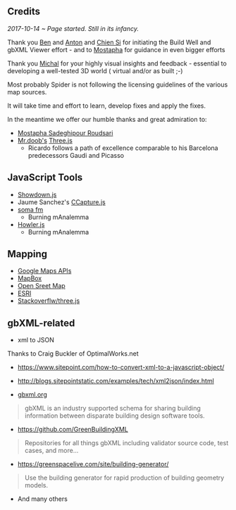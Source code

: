 
## Credits

_2017-10-14 ~ Page started. Still in its infancy._


Thank you [Ben]( https://github.com/bwelle ) and [Anton]( https://github.com/antonszilasi ) and [Chien Si]( https://github.com/chiensiTB ) for initiating the Build Well and gbXML Viewer effort - and to [Mostapha]( https://github.com/mostaphaRoudsari ) for guidance in even bigger efforts

Thank you [Michal]( https://github.com/mdengusiak ) for your highly visual insights and feedback - essential to developing a well-tested 3D world ( virtual and/or as built ;-)

Most probably Spider is not following the licensing guidelines of the various map sources.

It will take time and effort to learn, develop fixes and apply the fixes.

In the meantime we offer our humble thanks and great admiration to:

* [Mostapha Sadeghipour Roudsari]( https://github.com/orgs/ladybug-tools/people/mostaphaRoudsari )
* [Mr.doob's]( http://mrdoob.com/ ) [Three.js]( https://threejs.org/ )
	* Ricardo follows a path of excellence comparable to his Barcelona predecessors Gaudi and Picasso

## JavaScript Tools

* [Showdown.js]( https://github.com/showdownjs/showdown )
* Jaume Sanchez's [CCapture.js]( https://github.com/spite/ccapture.js/ )
* [soma fm]( https://soma.fm] )
	* Burning mAnalemma
* [Howler.js]( https://github.com/goldfire/howler.js )
	* Burning mAnalemma

## Mapping

* [Google Maps APIs]( https://developers.google.com/maps/ )
* [MapBox]( https://www.mapbox.com/ )
* [Open Sreet Map]( https://www.openstreetmap.org )
* [ESRI]( https://www.esri.com/en-us/home )
* [Stackoverflw/three.js]( https://stackoverflow.com/questions/tagged/three.js )

## gbXML-related

* xml to JSON

Thanks to Craig Buckler of OptimalWorks.net

* https://www.sitepoint.com/how-to-convert-xml-to-a-javascript-object/
* http://blogs.sitepointstatic.com/examples/tech/xml2json/index.html


* [gbxml.org]( http://www.gbxml.org/ )
> gbXML is an industry supported schema for sharing building information between disparate building design software tools.

* <https://github.com/GreenBuildingXML>
> Repositories for all things gbXML including validator source code, test cases, and more...

* <https://greenspacelive.com/site/building-generator/>
> Use the building generator for rapid production of building geometry models.

* And many others

